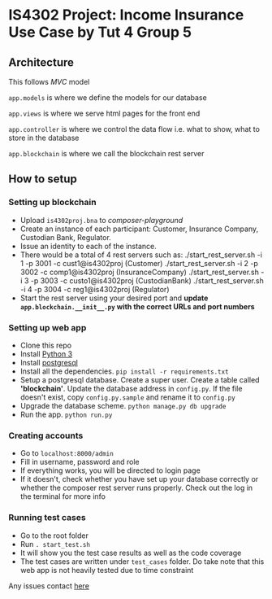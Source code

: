 # IS4302 Project: Income Insurance Use Case by Tut 4 Group 5
## Architecture
This follows *MVC* model

`app.models` is where we define the models for our database

`app.views` is where we serve html pages for the front end

`app.controller` is where we control the data flow i.e. what to show, what to store in the database

`app.blockchain` is where we call the blockchain rest server

## How to setup
### Setting up blockchain
- Upload `is4302proj.bna` to *composer-playground*
- Create an instance of each participant: Customer, Insurance Company, Custodian Bank, Regulator.
- Issue an identity to each of the instance.
- There would be a total of 4 rest servers such as: 
  ./start_rest_server.sh -i 1 -p 3001 -c cust1@is4302proj (Customer)
  ./start_rest_server.sh -i 2 -p 3002 -c comp1@is4302proj (InsuranceCompany)
  ./start_rest_server.sh -i 3 -p 3003 -c custo1@is4302proj (CustodianBank)
  ./start_rest_server.sh -i 4 -p 3004 -c reg1@is4302proj (Regulator)
- Start the rest server using your desired port and **update `app.blockchain.__init__.py` with the correct URLs and port numbers**

### Setting up web app
- Clone this repo
- Install [Python 3](https://www.python.org/downloads/)
- Install [postgresql](https://www.postgresql.org/download/)
- Install all the dependencies. `pip install -r requirements.txt`
- Setup a postgresql database. Create a super user. Create a table called **'blockchain'**. Update the database address in `config.py`. If the file doesn't exist, copy `config.py.sample` and rename it to `config.py`
- Upgrade the database scheme. `python manage.py db upgrade`
- Run the app. `python run.py`

### Creating accounts
- Go to `localhost:8000/admin`
- Fill in username, password and role
- If everything works, you will be directed to login page
- If it doesn't, check whether you have set up your database correctly or whether the composer rest server runs properly. Check out the log in the terminal for more info

### Running test cases
- Go to the root folder
- Run `. start_test.sh`
- It will show you the test case results as well as the code coverage
- The test cases are written under `test_cases` folder. Do take note that this web app is not heavily tested due to time constraint

Any issues contact [here](mailto:max.kusnadi@gmail.com)
